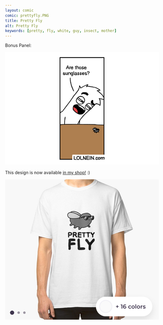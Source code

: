 ```yaml
---
layout: comic
comic: prettyfly.PNG
title: Pretty Fly
alt: Pretty Fly
keywords: [pretty, fly, white, guy, insect, mother]
---
```


Bonus Panel:

![Pretty Fly Bonus Panel](/images/prettyfly_bonus.PNG)

This design is now available [in my shop!](https://www.redbubble.com/people/LOLNEIN/shop) :)

[![Pretty Fly Shirt](/images/prettyfly_shirt.jpg)](https://www.redbubble.com/people/LOLNEIN/shop)
